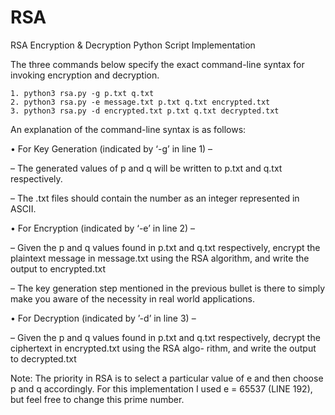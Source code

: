 # RSA
RSA Encryption &amp; Decryption Python Script Implementation

The three commands below specify the exact command-line syntax for invoking encryption and decryption.
	
 	1. python3 rsa.py -g p.txt q.txt
	2. python3 rsa.py -e message.txt p.txt q.txt encrypted.txt
	3. python3 rsa.py -d encrypted.txt p.txt q.txt decrypted.txt

An explanation of the command-line syntax is as follows:

• For Key Generation (indicated by ‘-g’ in line 1) –

   – The generated values of p and q will be written to p.txt and q.txt respectively.

   – The .txt files should contain the number as an integer represented in ASCII.

• For Encryption (indicated by ‘-e’ in line 2) –

   – Given the p and q values found in p.txt and q.txt respectively, encrypt the plaintext message in message.txt using the RSA algorithm, and write the output to encrypted.txt
 
   – The key generation step mentioned in the previous bullet is there to simply make you aware of the necessity in real world applications. 

• For Decryption (indicated by ’-d’ in line 3) –

   – Given the p and q values found in p.txt and q.txt respectively, decrypt the ciphertext in encrypted.txt using the RSA algo- rithm, and write the output to decrypted.txt

Note: The priority in RSA is to select a particular value of e and then choose p and q accordingly. For this implementation I used e = 65537 (LINE 192), but feel free to change this prime number. 
